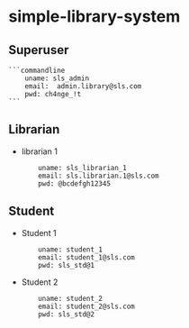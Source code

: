# simple-library-system


## Superuser
    ```commandline
        uname: sls_admin
        email:  admin.library@sls.com
        pwd: ch4nge_!t
    ```

## Librarian

* librarian 1
    ```
        uname: sls_librarian_1
        email: sls.librarian.1@sls.com
        pwd: @bcdefgh12345
    ```
  
## Student

* Student 1
    ```
        uname: student_1
        email: student_1@sls.com
        pwd: sls_std@1
    ```
  
* Student 2
    ```
        uname: student_2
        email: student_2@sls.com
        pwd: sls_std@2
    ```